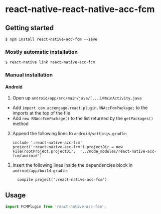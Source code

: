 
# react-native-react-native-acc-fcm

## Getting started

`$ npm install react-native-acc-fcm --save`

### Mostly automatic installation

`$ react-native link react-native-acc-fcm`

### Manual installation


#### Android

1. Open up `android/app/src/main/java/[...]/MainActivity.java`
  - Add `import com.accengage.react.plugin.RNAccFcmPackage;` to the imports at the top of the file
  - Add `new RNAccFcmPackage()` to the list returned by the `getPackages()` method
2. Append the following lines to `android/settings.gradle`:
  	```
  	include ':react-native-acc-fcm'
  	project(':react-native-acc-fcm').projectDir = new File(rootProject.projectDir, 	'../node_modules/react-native-acc-fcm/android')
  	```
3. Insert the following lines inside the dependencies block in `android/app/build.gradle`:
  	```
      compile project(':react-native-acc-fcm')
  	```


## Usage
```javascript
import FCMPlugin from 'react-native-acc-fcm';
```
  
